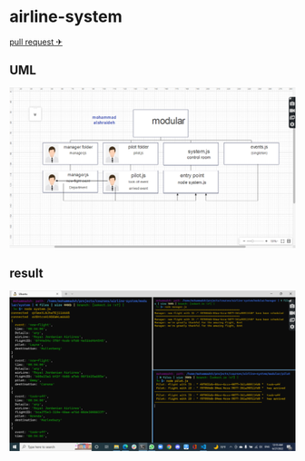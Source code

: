 # airline-system

[pull request ✈](https://github.com/mohammadsh96/airline-system/pull/1)


## UML

![uml](UML.png)

## result

![test](./terminalSystem.png)